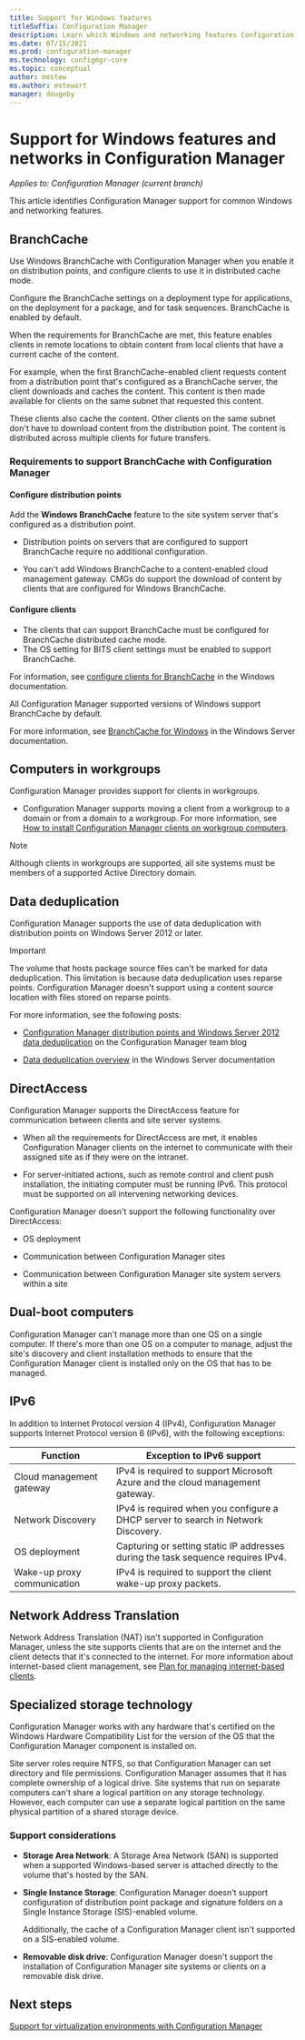 ```yaml
---
title: Support for Windows features
titleSuffix: Configuration Manager
description: Learn which Windows and networking features Configuration Manager supports.
ms.date: 07/15/2021
ms.prod: configuration-manager
ms.technology: configmgr-core
ms.topic: conceptual
author: mestew
ms.author: mstewart
manager: dougeby
---
```


# Support for Windows features and networks in Configuration Manager

*Applies to: Configuration Manager (current branch)*

This article identifies Configuration Manager support for common Windows and networking features.  

## <a name="bkmk_branchcache"></a> BranchCache  

Use Windows BranchCache with Configuration Manager when you enable it on distribution points, and configure clients to use it in distributed cache mode.

Configure the BranchCache settings on a deployment type for applications, on the deployment for a package, and for task sequences. BranchCache is enabled by default.

When the requirements for BranchCache are met, this feature enables clients in remote locations to obtain content from local clients that have a current cache of the content.  

For example, when the first BranchCache-enabled client requests content from a distribution point that's configured as a BranchCache server, the client downloads and caches the content. This content is then made available for clients on the same subnet that requested this content.

These clients also cache the content. Other clients on the same subnet don't have to download content from the distribution point. The content is distributed across multiple clients for future transfers.  

### Requirements to support BranchCache with Configuration Manager

#### Configure distribution points

Add the **Windows BranchCache** feature to the site system server that's configured as a distribution point.

- Distribution points on servers that are configured to support BranchCache require no additional configuration.

- You can't add Windows BranchCache to a content-enabled cloud management gateway. CMGs do support the download of content by clients that are configured for Windows BranchCache.

#### Configure clients

- The clients that can support BranchCache must be configured for BranchCache distributed cache mode.  
- The OS setting for BITS client settings must be enabled to support BranchCache.  

For information, see [configure clients for BranchCache](/windows/deployment/update/waas-branchcache#configure-clients-for-branchcache) in the Windows documentation.

All Configuration Manager supported versions of Windows support BranchCache by default.

For more information, see [BranchCache for Windows](/windows-server/networking/branchcache/branchcache) in the Windows Server documentation.  

## <a name="bkmk_Workgroups"></a> Computers in workgroups  

Configuration Manager provides support for clients in workgroups.  

- Configuration Manager supports moving a client from a workgroup to a domain or from a domain to a workgroup. For more information, see [How to install Configuration Manager clients on workgroup computers](../../clients/deploy/deploy-clients-to-windows-computers.md#BKMK_ClientWorkgroup).  

> [!NOTE]
> Although clients in workgroups are supported, all site systems must be members of a supported Active Directory domain.  

## <a name="bkmmk_datadedup"></a> Data deduplication

Configuration Manager supports the use of data deduplication with distribution points on Windows Server 2012 or later.

> [!IMPORTANT]  
> The volume that hosts package source files can't be marked for data deduplication. This limitation is because data deduplication uses reparse points. Configuration Manager doesn't support using a content source location with files stored on reparse points.  

For more information, see the following posts:

- [Configuration Manager distribution points and Windows Server 2012 data deduplication](https://techcommunity.microsoft.com/t5/configuration-manager-archive/configuration-manager-distribution-points-and-windows-server/ba-p/273385) on the Configuration Manager team blog

- [Data deduplication overview](/windows-server/storage/data-deduplication/overview) in the Windows Server documentation

## <a name="bkmk_DA"></a> DirectAccess  

Configuration Manager supports the DirectAccess feature for communication between clients and site server systems.  

- When all the requirements for DirectAccess are met, it enables Configuration Manager clients on the internet to communicate with their assigned site as if they were on the intranet.  

- For server-initiated actions, such as remote control and client push installation, the initiating computer must be running IPv6. This protocol must be supported on all intervening networking devices.  

Configuration Manager doesn't support the following functionality over DirectAccess:  

- OS deployment

- Communication between Configuration Manager sites  

- Communication between Configuration Manager site system servers within a site  

## <a name="bkmk_dualboot"></a> Dual-boot computers  

Configuration Manager can't manage more than one OS on a single computer. If there's more than one OS on a computer to manage, adjust the site's discovery and client installation methods to ensure that the Configuration Manager client is installed only on the OS that has to be managed.  

## <a name="bkmk_IPv6"></a> IPv6

In addition to Internet Protocol version 4 (IPv4), Configuration Manager supports Internet Protocol version 6 (IPv6), with the following exceptions:

| Function                    | Exception to IPv6 support                                                           |
|-----------------------------|-------------------------------------------------------------------------------------|
| Cloud management gateway    | IPv4 is required to support Microsoft Azure and the cloud management gateway.       |
| Network Discovery           | IPv4 is required when you configure a DHCP server to search in Network Discovery.   |
| OS deployment               | Capturing or setting static IP addresses during the task sequence requires IPv4.    |
| Wake-up proxy communication | IPv4 is required to support the client wake-up proxy packets.                       |

## <a name="bkmk_NAT"></a> Network Address Translation  

Network Address Translation (NAT) isn't supported in Configuration Manager, unless the site supports clients that are on the internet and the client detects that it's connected to the internet. For more information about internet-based client management, see [Plan for managing internet-based clients](../../clients/manage/plan-internet-based-client-management.md).  

## <a name="bkmk_storage"></a> Specialized storage technology  

Configuration Manager works with any hardware that's certified on the Windows Hardware Compatibility List for the version of the OS that the Configuration Manager component is installed on.

Site server roles require NTFS, so that Configuration Manager can set directory and file permissions. Configuration Manager assumes that it has complete ownership of a logical drive. Site systems that run on separate computers can't share a logical partition on any storage technology. However, each computer can use a separate logical partition on the same physical partition of a shared storage device.  

### Support considerations

- **Storage Area Network**: A Storage Area Network (SAN) is supported when a supported Windows-based server is attached directly to the volume that's hosted by the SAN.  

- **Single Instance Storage**: Configuration Manager doesn't support configuration of distribution point package and signature folders on a Single Instance Storage (SIS)-enabled volume.  

     Additionally, the cache of a Configuration Manager client isn't supported on a SIS-enabled volume.  

- **Removable disk drive**: Configuration Manager doesn't support the installation of Configuration Manager site systems or clients on a removable disk drive.

## Next steps

[Support for virtualization environments with Configuration Manager](support-for-virtualization-environments.md)
